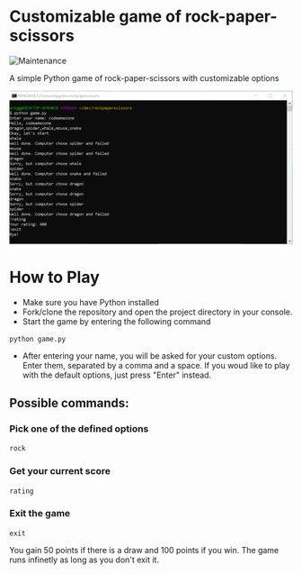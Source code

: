 # Customizable game of rock-paper-scissors

![Maintenance](https://img.shields.io/badge/Maintained%3F-yes-green.svg)

A simple Python game of rock-paper-scissors with customizable options

![screenshot](img/rps_game.PNG)

# How to Play

- Make sure you have Python installed
- Fork/clone the repository and open the project directory in your console.
- Start the game by entering the following command

```
python game.py
```

- After entering your name, you will be asked for your custom options. Enter them, separated by a comma and a space. If you woud like to play with the default options, just press "Enter" instead.

## Possible commands:

### Pick one of the defined options

```
rock
```

### Get your current score

```
rating
```

### Exit the game

```
exit
```

You gain 50 points if there is a draw and 100 points if you win.
The game runs infinetly as long as you don't exit it.
